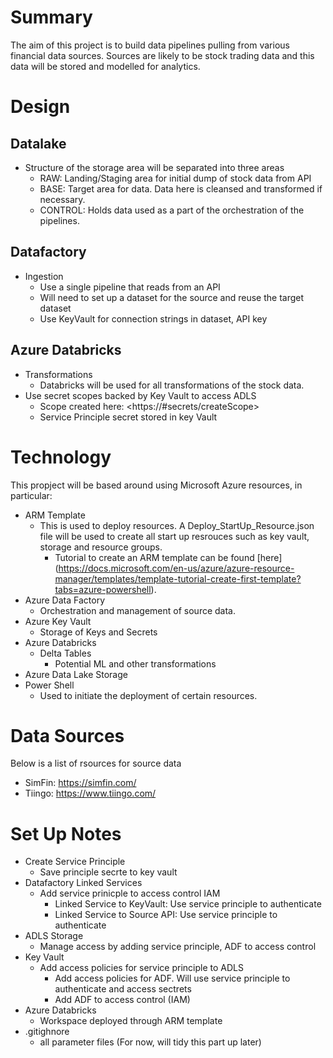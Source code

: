 # Summary

The aim of this project is to build data pipelines pulling from various financial data sources. Sources are likely to be stock trading data and this data will be stored and modelled for analytics.

# Design

## Datalake

- Structure of the storage area will be separated into three areas
  - RAW: Landing/Staging area for initial dump of stock data from API
  - BASE: Target area for data. Data here is cleansed and transformed if necessary.
  - CONTROL: Holds data used as a part of the orchestration of the pipelines.

## Datafactory

- Ingestion
  - Use a single pipeline that reads from an API
  - Will need to set up a dataset for the source and reuse the target dataset
  - Use KeyVault for connection strings in dataset, API key

## Azure Databricks

- Transformations
  - Databricks will be used for all transformations of the stock data.
- Use secret scopes backed by Key Vault to access ADLS
  - Scope created here: <https://<databricks-instance>#secrets/createScope>
  - Service Principle secret stored in key Vault

# Technology

This propject will be based around using Microsoft Azure resources, in particular:

- ARM Template
  - This is used to deploy resources. A Deploy_StartUp_Resource.json file will be used to create all start up resrouces such as key vault, storage and resource groups.
    - Tutorial to create an ARM template can be found [here] (<https://docs.microsoft.com/en-us/azure/azure-resource-manager/templates/template-tutorial-create-first-template?tabs=azure-powershell>).
- Azure Data Factory
  - Orchestration and management of source data.
- Azure Key Vault
  - Storage of Keys and Secrets
- Azure Databricks
  - Delta Tables
    - Potential ML and other transformations
- Azure Data Lake Storage
- Power Shell
  - Used to initiate the deployment of certain resources.

# Data Sources

Below is a list of rsources for source data

- SimFin: <https://simfin.com/>
- Tiingo: <https://www.tiingo.com/>

# Set Up Notes

- Create Service Principle
  - Save principle secrte to key vault
- Datafactory Linked Services
  - Add service prinicple to access control IAM
    - Linked Service to KeyVault: Use service principle to authenticate
    - Linked Service to Source API: Use service principle to authenticate
- ADLS Storage
  - Manage access by adding service principle, ADF to access control
- Key Vault
  - Add access policies for service principle to ADLS
    - Add access policies for ADF. Will use service principle to authenticate and access sectrets
    - Add ADF to access control (IAM)
- Azure Databricks
  - Workspace deployed through ARM template
- .gitighnore
  - all parameter files (For now, will tidy this part up later)

